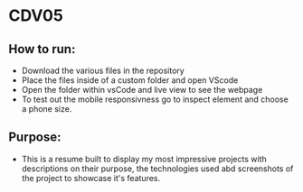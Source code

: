 # CDV05

## How to run:

- Download the various files in the repository
- Place the files inside of a custom folder and open VScode
- Open the folder within vsCode and live view to see the webpage
- To test out the mobile responsivness go to inspect element and choose a phone size.

## Purpose:

- This is a resume built to display my most impressive projects with descriptions on their purpose,
  the technologies used abd screenshots of the project to showcase it's features.
